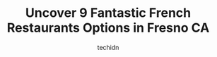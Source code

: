 ---
layout: ampstory
image: https://i0.wp.com/www.depkes.org/wp-content/uploads/2023/06/french-restaurants-0-in-fresno-ca-1685794756.jpeg?resize=640,853
author: techidn
featured: false
description: Discover the impressive array of French Restaurants options in Fresno CA, where you can find 9 of the largest French Restaurants establishments in the area. From renowned classics to hidden 
title: Uncover 9 Fantastic French Restaurants Options in Fresno CA
cover:
   title: Uncover 9 Fantastic French Restaurants Options in Fresno CA
   subtitle: Rickpate
   background: https://www.depkes.org/wp-content/uploads/2023/06/french-restaurants-0-in-fresno-ca-1685794756.jpeg

pages: 
 - layout: thirds
   top: <h1>#1 Chef Pauls Cafe</h1>
   bottom: "<p>Went here on a Saturday afternoon. Place was pretty packed with people also picking up orders to-go. Parking wasnt too hard to find.Sat at the counter and was promptly h</p>"
   background: https://www.depkes.org/wp-content/uploads/2023/06/french-restaurants-1-in-fresno-ca-1685794756.jpeg
   backgroundblur: true
 - layout: thirds
   top: <h1>#2 Flemings Prime Steakhouse & Wine Bar</h1>
   bottom: "<p>The customer service was SUPERB!  Our waitress and other Fleming Customer Service Representatives were constantly making sure that we were comfortable and satisfied.  The</p>"
   background: https://www.depkes.org/wp-content/uploads/2023/06/french-restaurants-2-in-fresno-ca-1685794757.jpeg
   cta:
      link: https://www.depkes.org/blog/uncover-9-fantastic-french-restaurants-options-in-fresno-ca/
      text: Uncover 9 Fantastic French Restaurants Options in Fresno CA
 - layout: thirds
   top: <h1>#3 La Boulangerie</h1>
   bottom: "<p>730 W Shaw Ave, Fresno, CA 93704, United States</p>"
   background: https://www.depkes.org/wp-content/uploads/2023/06/french-restaurants-3-in-fresno-ca-1685794757.jpeg
   cta:
      link: https://www.depkes.org/blog/uncover-9-fantastic-french-restaurants-options-in-fresno-ca/
      text: Uncover 9 Fantastic French Restaurants Options in Fresno CA
 - layout: thirds
   top: <h1>#4 Campagnia Bistro</h1>
   bottom: "<p>1185 E Champlain Dr, Fresno, CA 93720, United States</p>"
   background: https://images.unsplash.com/photo-1546497974-b213c9efb599?ixlib=rb-4.0.3&ixid=MnwxMjA3fDB8MHxwaG90by1wYWdlfHx8fGVufDB8fHx8&auto=format&fit=crop&w=640&h=853&q=80
   cta:
      link: https://www.depkes.org/blog/uncover-9-fantastic-french-restaurants-options-in-fresno-ca/
      text: Uncover 9 Fantastic French Restaurants Options in Fresno CA
 - layout: thirds
   top: <h1>#5 Cracked Pepper Bistro</h1>
   bottom: "<p>6737 N Palm Ave, Fresno, CA 93704, United States</p>"
   background: https://images.unsplash.com/photo-1541356665065-22676f35dd40?ixlib=rb-4.0.3&ixid=MnwxMjA3fDB8MHxwaG90by1wYWdlfHx8fGVufDB8fHx8&auto=format&fit=crop&w=640&h=853&q=80
   cta:
      link: https://www.depkes.org/blog/uncover-9-fantastic-french-restaurants-options-in-fresno-ca/
      text: Uncover 9 Fantastic French Restaurants Options in Fresno CA
 - layout: thirds
   top: <h1>#6 La Maison Kabob</h1>
   bottom: "<p>1243 Fulton Mall, Fresno, CA 93721, United States</p>"
   background: https://images.unsplash.com/photo-1602536052359-ef94c21c5948?ixlib=rb-4.0.3&ixid=MnwxMjA3fDB8MHxwaG90by1wYWdlfHx8fGVufDB8fHx8&auto=format&fit=crop&w=640&h=853&q=80
   cta:
      link: https://www.depkes.org/blog/uncover-9-fantastic-french-restaurants-options-in-fresno-ca/
      text: Uncover 9 Fantastic French Restaurants Options in Fresno CA
 - layout: thirds
   top: <h1>#7 LApéritif Bistro</h1>
   bottom: "<p>6650 N Cedar Ave, Fresno, CA 93710, United States</p>"
   background: https://images.unsplash.com/photo-1613843873231-1447db182f97?ixlib=rb-4.0.3&ixid=MnwxMjA3fDB8MHxwaG90by1wYWdlfHx8fGVufDB8fHx8&auto=format&fit=crop&w=640&h=853&q=80
   cta:
      link: https://www.depkes.org/blog/uncover-9-fantastic-french-restaurants-options-in-fresno-ca/
      text: Uncover 9 Fantastic French Restaurants Options in Fresno CA
 - layout: thirds
   middle: Continue reading...
   background: https://images.unsplash.com/photo-1632260260864-caf7fde5ec36?ixlib=rb-4.0.3&ixid=MnwxMjA3fDB8MHxwaG90by1wYWdlfHx8fGVufDB8fHx8&auto=format&fit=crop&w=640&h=853&q=80
   cta:
      link: https://www.depkes.org/blog/uncover-9-fantastic-french-restaurants-options-in-fresno-ca/
      text: Uncover 9 Fantastic French Restaurants Options in Fresno CA
      
---